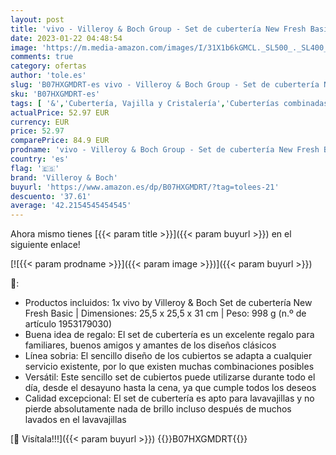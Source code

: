 ```yaml
---
layout: post
title: 'vivo - Villeroy & Boch Group - Set de cubertería New Fresh Basic  24 piezas | Set de cubertería universal para el día a día  acero inoxidable 18/10  plateado'
date: 2023-01-22 04:48:54
image: 'https://m.media-amazon.com/images/I/31X1b6kGMCL._SL500_._SL400_.jpg'
comments: true
category: ofertas
author: 'tole.es'
slug: 'B07HXGMDRT-es vivo - Villeroy & Boch Group - Set de cubertería New Fresh...'
sku: 'B07HXGMDRT-es'
tags: [ '&','Cubertería, Vajilla y Cristalería','Cuberterías combinadas','Hogar y cocina','Juegos de cubertería','Piezas de cubertería','boch','villeroy','villeroy & boch','🇪🇸', ]
actualPrice: 52.97 EUR
currency: EUR
price: 52.97
comparePrice: 84.9 EUR
prodname: 'vivo - Villeroy & Boch Group - Set de cubertería New Fresh Basic  24 piezas | Set de cubertería universal para el día a día  acero inoxidable 18/10  plateado'
country: 'es'
flag: '🇪🇸'
brand: 'Villeroy & Boch'
buyurl: 'https://www.amazon.es/dp/B07HXGMDRT/?tag=tolees-21'
descuento: '37.61'
average: '42.2154545454545'
---
```


Ahora mismo tienes [{{< param title >}}]({{< param buyurl >}}) en el siguiente enlace!

[![{{< param prodname >}}]({{< param image >}})]({{< param buyurl >}})

🔎:

- Productos incluidos: 1x vivo by Villeroy & Boch Set de cubertería New Fresh Basic | Dimensiones: 25,5 x 25,5 x 31 cm | Peso: 998 g (n.º de artículo 1953179030)
- Buena idea de regalo: El set de cubertería es un excelente regalo para familiares, buenos amigos y amantes de los diseños clásicos
- Línea sobria: El sencillo diseño de los cubiertos se adapta a cualquier servicio existente, por lo que existen muchas combinaciones posibles
- Versátil: Este sencillo set de cubiertos puede utilizarse durante todo el día, desde el desayuno hasta la cena, ya que cumple todos los deseos
- Calidad excepcional: El set de cubertería es apto para lavavajillas y no pierde absolutamente nada de brillo incluso después de muchos lavados en el lavavajillas

[🛒 Visítala!!!]({{< param buyurl >}})
{{<world>}}B07HXGMDRT{{</world>}}
